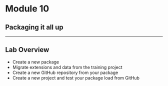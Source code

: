 <!-- sectionTitle: Module 10: Creating a Package -->

# Module 10
## Packaging it all up

---

## Lab Overview

- Create a new package
- Migrate extensions and data from the training project
- Create a new GitHub repository from your package
- Create a new project and test your package load from GitHub
